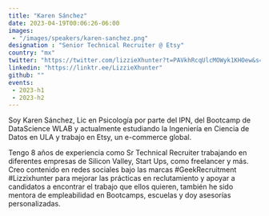 ```yaml
---
title: "Karen Sánchez"
date: 2023-04-19T00:06:26-06:00
images: 
 - "/images/speakers/karen-sanchez.png"
designation : "Senior Technical Recruiter @ Etsy"
country: "mx"
twitter: "https://twitter.com/lizzieXhunter?t=PAVkhRcqUlcMOWyk1KHOew&s=09"
linkedin: "https://linktr.ee/LizzieXhunter"
github: ""
events: 
 - 2023-h1
 - 2023-h2
---
```


Soy Karen Sánchez, Lic en Psicología por parte del IPN, del Bootcamp de DataScience WLAB y actualmente estudiando la Ingeniería en Ciencia de Datos en ULA y trabajo en Etsy, un e-commerce global.

Tengo 8 años de experiencia como Sr Technical Recruiter trabajando en diferentes empresas de Silicon Valley, Start Ups, como freelancer y más.
Creo contenido en redes sociales bajo las marcas #GeekRecruitment #Lizzixhunter para mejorar las prácticas en reclutamiento y apoyar a candidatos a encontrar el trabajo que ellos quieren, también he sido mentora de empleabilidad en Bootcamps, escuelas y doy asesorías personalizadas.
